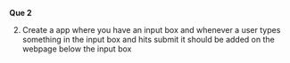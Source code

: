 **Que 2**

2. Create a app where you have an input box and whenever a user types something in the input box and hits submit it should be added on the webpage below the input box
